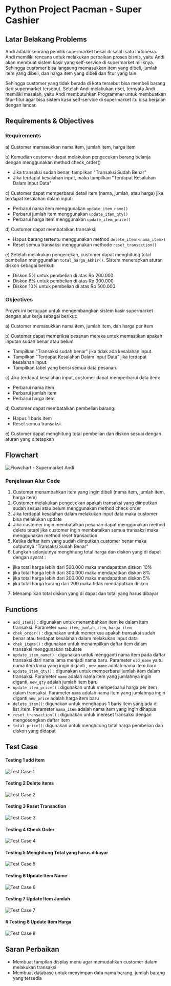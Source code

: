 # Python Project Pacman - Super Cashier

## **Latar Belakang Problems**
Andi adalah seorang pemilik supermarket besar di salah satu Indonesia. Andi memiliki rencana untuk melakukan perbaikan proses bisnis, yaitu Andi akan membuat sistem kasir yang self-service di supermarket miliknya. Sehingga customer bisa langsung memasukkan item yang dibeli, jumlah item yang dibeli, dan harga item yang dibeli dan fitur yang lain.

Sehingga customer yang tidak berada di kota tersebut bisa membeli barang dari supermarket tersebut. 
Setelah Andi melakukan riset, ternyata Andi memiliki masalah, yaitu Andi membutuhkan Programmer untuk membuatkan fitur-fitur agar bisa sistem kasir self-service di supermarket itu bisa berjalan dengan lancar.

## **Requirements & Objectives**
### Requirements
a) Customer memasukkan nama item, jumlah item, harga item

b) Kemudian customer dapat melakukan pengecekan barang belanja dengan menggunakan method check_order() 
  - Jika transaksi sudah benar, tampilkan "Transaksi Sudah Benar"
  - Jika terdapat kesalahan input, maka tampilkan "Terdapat Kesalahan Dalam Input Data"

c) Customer dapat memperbarui detail item (nama, jumlah, atau harga) jika terdapat kesalahan dalam input:
  - Perbarui nama item menggunakan `update_item_name()`
  - Perbarui jumlah item menggunakan `update_item_qty()`
  - Perbarui harga item menggunakan `update_item_price()`

d) Customer dapat membatalkan transaksi:
  - Hapus barang tertentu menggunakan method `delete_item(<nama_item>)`
  - Reset semua transaksi menggunakan methode `reset_transaction()`

e) Setelah melakukan pengecekan, customer dapat menghitung total pembelian menggunakan `total_harga_akhir()`. Sistem menerapkan aturan diskon sebagai berikut:
  - Diskon 5% untuk pembelian di atas Rp 200.000
  - Diskon 8% untuk pembelian di atas Rp 300.000
  - Diskon 10% untuk pembelian di atas Rp 500.000

### Objectives
Proyek ini bertujuan untuk mengembangkan sistem kasir supermarket dengan alur kerja sebagai berikut:

a) Customer memasukkan nama item, jumlah item, dan harga per item

b) Customer dapat memeriksa pesanan mereka untuk memastikan apakah inputan sudah benar atau belum
   - Tampilkan "Transaksi sudah benar" jika tidak ada kesalahan input.
   - Tampilkan "Terdapat Kesalahan Dalam Input Data" jika terdapat kesalahan input.
   - Tampilkan tabel yang berisi semua data pesanan.

c) Jika terdapat kesalahan input, customer dapat memperbarui data item:
  - Perbarui nama item
  - Perbarui jumlah item
  - Perbarui harga item
    
d) Customer dapat membatalkan pembelian barang:
  - Hapus 1 baris item
  - Reset semua transaksi.
    
e) Customer dapat menghitung total pembelian dan diskon sesuai dengan aturan yang ditetapkan

## **Flowchart**
![Flowchart - Supermarket Andi](https://github.com/safaarub/Python-Project-Pacman---Super-Cashier-/blob/main/images/Flowchart%20-%20Supermarket%20Andi.jpeg)

### Penjelasan Alur Code

1) Customer menambahkan item yang ingin dibeli (nama item, jumlah item, harga item)
2) Customer melakukan pengecekan apakah transaksi yang diinputkan sudah sesuai atau belum menggunakan method check order
3) Jika terdapat kesalahan dalam melakukan input data maka customer bisa melakukan update 
4) Jika customer ingin membatalkan pesanan dapat menggunakan method delete tetapi jika customer ingin membatalkan semua transaksi maka menggunakan method reset transaction
5) Ketika daftar item yang sudah diinputkan customer benar maka outputnya "Transaksi Sudah Benar"
6) Langkah selanjutnya menghitung total harga dan diskon yang di dapat dengan syarat :
  - jika total harga lebih dari 500.000 maka mendapatkan diskon 10%
  - jika total harga lebih dari 300.000 maka mendapatkan diskon 8%
  - jika total harga lebih dari 200.000 maka mendapatkan diskon 5%
  - jika total harga kurang dari 200 maka tidak mendapatkan diskon
7) Menampilkan total diskon yang di dapat dan total yang harus dibayar
## **Functions**
* `add_item()` : digunakan untuk menambahkan item ke dalam item transaksi. Parameter `nama_item`, `jumlah_item`, `harga_item`
* `chek_order()` : digunakan untuk memeriksa apakah transaksi sudah benar atau terdapat kesalahan dalam melakukan input data
* `chek_items()` :  digunakan untuk menampilkan daftar item dalam transaksi menggunakan tabulate
* `update_item_name()` : digunakan untuk mengganti nama item pada daftar transaksi dari nama lama menjadi nama baru. Parameter `old_name` yaitu nama item lama yang ingin diganti , `new_name` adalah nama item baru
* `update_item_qty()` : digunakan untuk memperbarui jumlah item dalam transaksi. Parameter `name` adalah nama item yang jumlahnya ingin diganti, `new_qty` adalah jumlah item baru
* `update_item_price()` : digunakan untuk memperbarui harga per item dalam transaksi. Parameter `name` adalah nama item yang jumlahnya ingin diganti,`new_price` adalah harga item baru
* `delete_item()`: digunakan untuk menghapus 1 baris item yang ada di list_item. Parameter `nama_item` adalah nama item yang ingin dihapus
* `reset_transaction()` : digunakan untuk mereset transaksi dengan mengosongkan daftar item
* `total_price()`: digunakan untuk menghitung total harga pembelian dan diskon yang didapat

## **Test Case**
#### Testing 1 add item
![Test Case 1](https://github.com/safaarub/Python-Project-Pacman---Super-Cashier-/blob/main/images/Test%20Case%201.JPG)

#### Testing 2 Delete items
![Test Case 2](https://github.com/safaarub/Python-Project-Pacman---Super-Cashier-/blob/main/images/Test%20Case%202.JPG)

#### Testing 3 Reset Transaction
![Test Case 3](https://github.com/safaarub/Python-Project-Pacman---Super-Cashier-/blob/main/images/Test%20Case%203.JPG)

#### Testing 4 Check Order
![Test Case 4](https://github.com/safaarub/Python-Project-Pacman---Super-Cashier-/blob/main/images/Test%20Case%204.JPG)

#### Testing 5 Menghitung Total yang harus dibayar
![Test Case 5](https://github.com/safaarub/Python-Project-Pacman---Super-Cashier-/blob/main/images/Test%20Case%205.JPG)

#### Testing 6 Update Item Name
![Test Case 6](https://github.com/safaarub/Python-Project-Pacman---Super-Cashier-/blob/main/images/Test%20Case%206.JPG)

#### Testing 7 Update Item Jumlah
![Test Case 7](https://github.com/safaarub/Python-Project-Pacman---Super-Cashier-/blob/main/images/Test%20Case%207.JPG)

#### # Testing 8 Update Item Harga
![Test Case 8](https://github.com/safaarub/Python-Project-Pacman---Super-Cashier-/blob/main/images/Test%20Case%208.JPG)

## **Saran Perbaikan**
- Membuat tampilan display menu agar memudahkan customer dalam melakukan transaksi
- Membuat database untuk menyimpan data nama barang, jumlah barang yang tersedia
